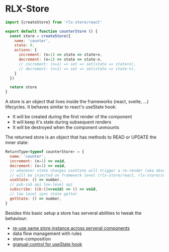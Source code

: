 # RLX-Store

```javascript
import {createStore} from 'rlx-store/react'

export default function counterStore () {
  const store = createStore({
    name: 'counter',
    state: 0,
    actions: {
      increment: (n=1) => state => state+n,
      decrement: (n=1) => state => state-n,
      // increment: (n=1) => set => set(state => state+n),
      // decrement: (n=1) => set => set(state => state-n),
    }
  })

  return store
}
```

A store is an object that lives inside the frameworks (react, svelte, ...) lifecycles. It behaves similar to react's useState hook:
- It will be created during the first render of the component
- It will keep it's state during subsequent renders
- It will be destroyed when the component unmounts

The returned store is an object that has methods to READ or UPDATE the inner state:

```javascript
ReturnType<typeof counterStore> = {
  name: 'counter',
  increment: (n=1) => void,
  decrement: (n=1) => void,
  // whenever state changes useState will trigger a re-render (aka observable)
  // will be injected on framework level (rlx-store/react, rlx-store/svelte, ...)
  useState: () => number,
  // pub-sub api low-level api
  subscribe: (cb:()=>void) => () => void,
  // low level sync state getter
  getState: () => number,
}
```

Besides this basic setup a store has serveral abilities to tweak the behaviour:
- [re-use same store instance across serveral components](./store-caching.md)
- data flow management with rules
- store-composition
- [granual control for useState hook](./use-state.md)
